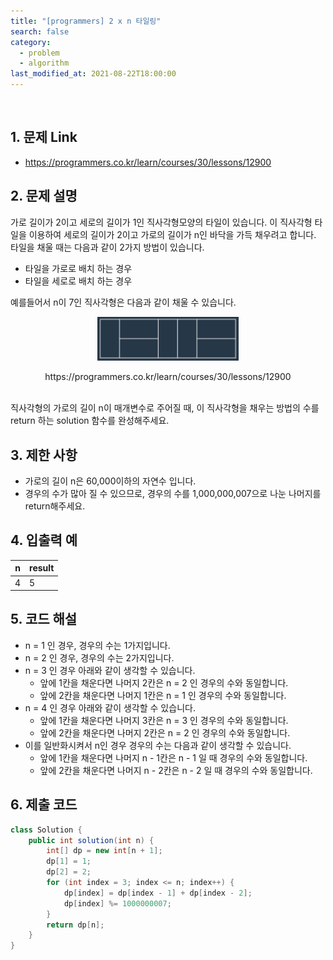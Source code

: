 ```yaml
---
title: "[programmers] 2 x n 타일링"
search: false
category:
  - problem
  - algorithm
last_modified_at: 2021-08-22T18:00:00
---
```


<br>

## 1. 문제 Link
- <https://programmers.co.kr/learn/courses/30/lessons/12900>

## 2. 문제 설명
가로 길이가 2이고 세로의 길이가 1인 직사각형모양의 타일이 있습니다. 
이 직사각형 타일을 이용하여 세로의 길이가 2이고 가로의 길이가 n인 바닥을 가득 채우려고 합니다. 
타일을 채울 때는 다음과 같이 2가지 방법이 있습니다.

- 타일을 가로로 배치 하는 경우
- 타일을 세로로 배치 하는 경우

예를들어서 n이 7인 직사각형은 다음과 같이 채울 수 있습니다.

<p align="center"><img src="/images/programmers-problem-12900-1.JPG" width="45%"></p>
<center>https://programmers.co.kr/learn/courses/30/lessons/12900</center><br>

직사각형의 가로의 길이 n이 매개변수로 주어질 때, 이 직사각형을 채우는 방법의 수를 return 하는 solution 함수를 완성해주세요.

## 3. 제한 사항
- 가로의 길이 n은 60,000이하의 자연수 입니다.
- 경우의 수가 많아 질 수 있으므로, 경우의 수를 1,000,000,007으로 나눈 나머지를 return해주세요.

## 4. 입출력 예

| n | result |
|---|---|
| 4 | 5 |

## 5. 코드 해설
- n = 1 인 경우, 경우의 수는 1가지입니다.
- n = 2 인 경우, 경우의 수는 2가지입니다.
- n = 3 인 경우 아래와 같이 생각할 수 있습니다.
    - 앞에 1칸을 채운다면 나머지 2칸은 n = 2 인 경우의 수와 동일합니다.
    - 앞에 2칸을 채운다면 나머지 1칸은 n = 1 인 경우의 수와 동일합니다.
- n = 4 인 경우 아래와 같이 생각할 수 있습니다.
    - 앞에 1칸을 채운다면 나머지 3칸은 n = 3 인 경우의 수와 동일합니다.
    - 앞에 2칸을 채운다면 나머지 2칸은 n = 2 인 경우의 수와 동일합니다.
- 이를 일반화시켜서 n인 경우 경우의 수는 다음과 같이 생각할 수 있습니다.
    - 앞에 1칸을 채운다면 나머지 n - 1칸은 n - 1 일 때 경우의 수와 동일합니다.
    - 앞에 2칸을 채운다면 나머지 n - 2칸은 n - 2 일 때 경우의 수와 동일합니다.

## 6. 제출 코드

```java
class Solution {
    public int solution(int n) {
        int[] dp = new int[n + 1];
        dp[1] = 1;
        dp[2] = 2;
        for (int index = 3; index <= n; index++) {
            dp[index] = dp[index - 1] + dp[index - 2];
            dp[index] %= 1000000007;
        }
        return dp[n];
    }
}
```